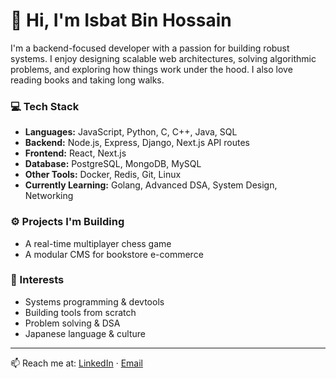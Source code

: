 # 👋 Hi, I'm Isbat Bin Hossain

I'm a backend-focused developer with a passion for building robust systems. I enjoy designing scalable web architectures, solving algorithmic problems, and exploring how things work under the hood. I also love reading books and taking long walks.

### 💻 Tech Stack

- **Languages:** JavaScript, Python, C, C++, Java, SQL  
- **Backend:** Node.js, Express, Django, Next.js API routes  
- **Frontend:** React, Next.js  
- **Database:** PostgreSQL, MongoDB, MySQL  
- **Other Tools:** Docker, Redis, Git, Linux  
- **Currently Learning:** Golang, Advanced DSA, System Design, Networking

### ⚙️ Projects I'm Building

- A real-time multiplayer chess game  
- A modular CMS for bookstore e-commerce

### 🧠 Interests

- Systems programming & devtools  
- Building tools from scratch  
- Problem solving & DSA  
- Japanese language & culture

---

📫 Reach me at: [LinkedIn](https://www.linkedin.com/in/isbat-bin-hossain/) · [Email](mailto:isbatbinhossain@gmail.com)
